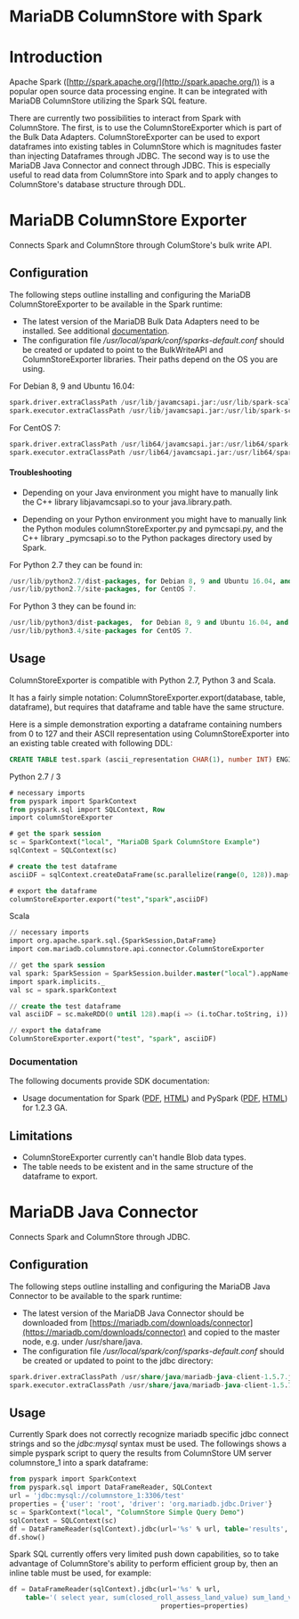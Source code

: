 # MariaDB ColumnStore with Spark

# Introduction

Apache Spark ([http://spark.apache.org/](http://spark.apache.org/)) is a popular open source data processing engine. It can be integrated with MariaDB ColumnStore utilizing the Spark SQL feature.

There are currently two possibilities to interact from Spark with ColumnStore. 
The first, is to use the ColumnStoreExporter which is part of the Bulk Data Adapters. ColumnStoreExporter can be used to export dataframes into existing tables in ColumnStore which is magnitudes faster than injecting Dataframes through JDBC. The second way is to use the MariaDB Java Connector and connect through JDBC. This is especially useful to read data from ColumnStore into Spark and to apply changes to ColumnStore's database structure through DDL.

# MariaDB ColumnStore Exporter

Connects Spark and ColumnStore through ColumStore's bulk write API.

## Configuration

The following steps outline installing and configuring the MariaDB ColumnStoreExporter to be available in the Spark runtime:

- The latest version of the MariaDB Bulk Data Adapters need to be installed. See additional [documentation](/columns-storage-engines-and-plugins/storage-engines/mariadb-columnstore/columnstore-data-ingestion/columnstore-bulk-write-sdk).
- The configuration file <em> /usr/local/spark/conf/sparks-default.conf </em> should be created or updated to point to the BulkWriteAPI and ColumnStoreExporter libraries. Their paths depend on the OS you are using.

For Debian 8, 9 and Ubuntu 16.04:

```sql
spark.driver.extraClassPath /usr/lib/javamcsapi.jar:/usr/lib/spark-scala-mcsapi-connector.jar
spark.executor.extraClassPath /usr/lib/javamcsapi.jar:/usr/lib/spark-scala-mcsapi-connector.jar
```

For CentOS 7:

```sql
spark.driver.extraClassPath /usr/lib64/javamcsapi.jar:/usr/lib64/spark-scala-mcsapi-connector.jar
spark.executor.extraClassPath /usr/lib64/javamcsapi.jar:/usr/lib64/spark-scala-mcsapi-connector.jar
```

#### Troubleshooting

- Depending on your Java environment you might have to manually link the C++ library libjavamcsapi.so to your java.library.path.

- Depending on your Python environment you might have to manually link the Python modules columnStoreExporter.py and pymcsapi.py, and the C++ library _pymcsapi.so to the Python packages directory used by Spark.

For Python 2.7 they can be found in:

```sql
/usr/lib/python2.7/dist-packages, for Debian 8, 9 and Ubuntu 16.04, and in
/usr/lib/python2.7/site-packages, for CentOS 7.
```

For Python 3 they can be found in:

```sql
/usr/lib/python3/dist-packages,  for Debian 8, 9 and Ubuntu 16.04, and in
/usr/lib/python3.4/site-packages for CentOS 7.
```

## Usage

ColumnStoreExporter is compatible with Python 2.7, Python 3 and Scala.

It has a fairly simple notation: ColumnStoreExporter.export(database, table, dataframe), but requires that dataframe and table have the same structure.

Here is a simple demonstration exporting a dataframe containing numbers from 0 to 127 and their ASCII representation using ColumnStoreExporter into an existing table created with following DDL:

```sql
CREATE TABLE test.spark (ascii_representation CHAR(1), number INT) ENGINE=COLUMNSTORE;
```

Python 2.7 / 3

```sql
# necessary imports
from pyspark import SparkContext
from pyspark.sql import SQLContext, Row
import columnStoreExporter

# get the spark session
sc = SparkContext("local", "MariaDB Spark ColumnStore Example")
sqlContext = SQLContext(sc)

# create the test dataframe
asciiDF = sqlContext.createDataFrame(sc.parallelize(range(0, 128)).map(lambda i: Row(number=i, ascii_representation=chr(i))))

# export the dataframe
columnStoreExporter.export("test","spark",asciiDF)
```

Scala

```sql
// necessary imports
import org.apache.spark.sql.{SparkSession,DataFrame}
import com.mariadb.columnstore.api.connector.ColumnStoreExporter

// get the spark session
val spark: SparkSession = SparkSession.builder.master("local").appName("MariaDB Spark ColumnStore Example").getOrCreate
import spark.implicits._
val sc = spark.sparkContext

// create the test dataframe
val asciiDF = sc.makeRDD(0 until 128).map(i => (i.toChar.toString, i)).toDF("ascii_representation", "number")

// export the dataframe
ColumnStoreExporter.export("test", "spark", asciiDF)
```

### Documentation

The following documents provide SDK documentation:

- Usage documentation for Spark ([PDF](/kb/en/mariadb-columnstore-with-spark/+attachment/spark_mcsapi_usage_1_2_3), [HTML](/kb/en/mariadb-columnstore-with-spark/+attachment/spark_mcsapi_usage_html_1_2_3)) and PySpark ([PDF](/kb/en/mariadb-columnstore-with-spark/+attachment/pyspark_mcsapi_usage_1_2_3), [HTML](/kb/en/mariadb-columnstore-with-spark/+attachment/pyspark_mcsapi_usage_html_1_2_3)) for 1.2.3 GA.

## Limitations

- ColumnStoreExporter currently can't handle Blob data types.
- The table needs to be existent and in the same structure of the dataframe to export.

# MariaDB Java Connector

Connects Spark and ColumnStore through JDBC.

## Configuration

The following steps outline installing and configuring the MariaDB Java Connector to be available to the spark runtime:

- The latest version of the MariaDB Java Connector should be downloaded from [https://mariadb.com/downloads/connector](https://mariadb.com/downloads/connector) and copied to the master node, e.g. under /usr/share/java.
- The configuration file <em> /usr/local/spark/conf/sparks-default.conf </em> should be created or updated to point to the jdbc directory:

```sql
spark.driver.extraClassPath /usr/share/java/mariadb-java-client-1.5.7.jar
spark.executor.extraClassPath /usr/share/java/mariadb-java-client-1.5.7.jar
```

## Usage

Currently Spark does not correctly recognize mariadb specific jdbc connect strings and so the <em> jdbc:mysql </em> syntax must be used. The followings shows a simple pyspark script to query the results from ColumnStore UM server columnstore_1 into a spark dataframe:

```sql
from pyspark import SparkContext
from pyspark.sql import DataFrameReader, SQLContext
url = 'jdbc:mysql://columnstore_1:3306/test'
properties = {'user': 'root', 'driver': 'org.mariadb.jdbc.Driver'}
sc = SparkContext("local", "ColumnStore Simple Query Demo")
sqlContext = SQLContext(sc)
df = DataFrameReader(sqlContext).jdbc(url='%s' % url, table='results', properties=properties)
df.show()
```

Spark SQL currently offers very limited push down capabilities, so to take advantage of ColumnStore's ability to perform efficient group by, then an inline table must be used, for example:

```sql
df = DataFrameReader(sqlContext).jdbc(url='%s' % url, 
    table='( select year, sum(closed_roll_assess_land_value) sum_land_value from property_tax group by year) pt',
                                      properties=properties)
```